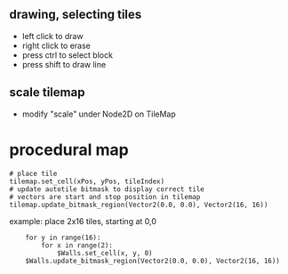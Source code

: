 ## drawing, selecting tiles
- left click to draw
- right click to erase
- press ctrl to select block
- press shift to draw line

## scale tilemap
- modify "scale" under Node2D on TileMap

# procedural map
```gdscript
# place tile
tilemap.set_cell(xPos, yPos, tileIndex)
# update autotile bitmask to display correct tile
# vectors are start and stop position in tilemap
tilemap.update_bitmask_region(Vector2(0.0, 0.0), Vector2(16, 16))
```

example: place 2x16 tiles, starting at 0,0
```gdscript
	for y in range(16):
		for x in range(2):
			$Walls.set_cell(x, y, 0)
	$Walls.update_bitmask_region(Vector2(0.0, 0.0), Vector2(16, 16))
```
